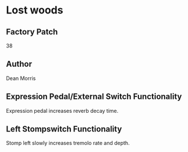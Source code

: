 



# Lost woods

## Factory Patch


38
## Author


Dean Morris
## Expression Pedal/External Switch Functionality


Expression pedal increases reverb decay time.
## Left Stompswitch Functionality


Stomp left slowly increases tremolo rate and depth.